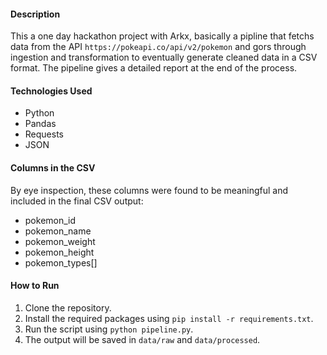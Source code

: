 #### Description
This a one day hackathon project with Arkx, basically a pipline that fetchs data from the API `https://pokeapi.co/api/v2/pokemon` and gors through ingestion and transformation to eventually generate cleaned data in a CSV format.
The pipeline gives a detailed report at the end of the process.

#### Technologies Used
- Python
- Pandas
- Requests
- JSON  

#### Columns in the CSV
By eye inspection, these columns were found to be meaningful and included in the final CSV output:
- pokemon_id
- pokemon_name
- pokemon_weight
- pokemon_height
- pokemon_types[]

#### How to Run
1. Clone the repository.
2. Install the required packages using `pip install -r requirements.txt`.
3. Run the script using `python pipeline.py`.
4. The output will be saved in `data/raw` and `data/processed`.